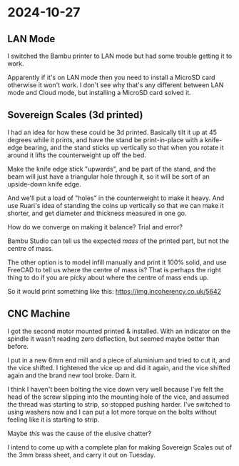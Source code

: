 # 2024-10-27

## LAN Mode

I switched the Bambu printer to LAN mode but had some trouble getting it to work.

Apparently if it's on LAN mode then you need to install a MicroSD card otherwise it won't work. I don't see why
that's any different between LAN mode and Cloud mode, but installing a MicroSD card solved it.

## Sovereign Scales (3d printed)

I had an idea for how these could be 3d printed. Basically tilt it up at 45 degrees while it prints,
and have the stand be print-in-place with a knife-edge bearing, and the stand sticks up vertically
so that when you rotate it around it lifts the counterweight up off the bed.

Make the knife edge stick "upwards", and be part of the stand, and the beam will just have a triangular hole through
it, so it will be sort of an upside-down knife edge.

And we'll put a load of "holes" in the counterweight to make it heavy. And use Ruari's idea of standing the coins
up vertically so that we can make it shorter, and get diameter and thickness measured in one go.

How do we converge on making it balance? Trial and error?

Bambu Studio can tell us the expected *mass* of the printed part, but not the centre of mass.

The other option is to model infill manually and print it 100% solid, and use FreeCAD to tell us where the
centre of mass is? That is perhaps the right thing to do if you are picky about where the centre of mass ends up.

So it would print something like this: https://img.incoherency.co.uk/5642

## CNC Machine

I got the second motor mounted printed & installed. With an indicator on the spindle it wasn't reading zero deflection,
but seemed maybe better than before.

I put in a new 6mm end mill and a piece of aluminium and tried to cut it, and the vice shifted. I tightened the vice
up and did it again, and the vice shifted again and the brand new tool broke. Darn it.

I think I haven't been bolting the vice down very well because I've felt the head of the screw slipping into the mounting
hole of the vice, and assumed the thread was starting to strip, so stopped pushing harder. I've switched to using
washers now and I can put a lot more torque on the bolts without feeling like it is starting to strip.

Maybe *this* was the cause of the elusive chatter?

I intend to come up with a complete plan for making Sovereign Scales out of the 3mm brass sheet, and carry it out
on Tuesday.
